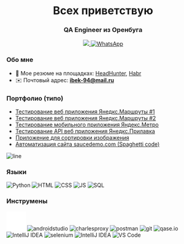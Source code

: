 <div id="header" align='center'>
  <h1>Всех приветствую</h1>
    <h3>QA Engineer из Оренбуга</h3>
      <a href="https://t.me/eras14">
      <img src="https://img.shields.io/badge/Telegram-2CA5E0?style=for-the-badge&logo=telegram&logoColor=white"
      </a>
      <a href="https://wa.me/79058974606">
      <img src="https://img.shields.io/badge/WhatsApp-25D366?style=for-the-badge&logo=whatsapp&logoColor=white" alt="WhatsApp"/>
      </a>
</div>

### Обо мне
- :page_facing_up: Мое резюме на площадках: [HeadHunter](https://orenburg.hh.ru/applicant/resumes/view?resume=dff728ddff032ff47d0039ed1f4d574b647774), [Habr](https://career.habr.com/eras14)
- :envelope: Почтовый адрес: **ibek-94@mail.ru**

### Портфолио (типо)
<div id="header" align='left'>
  
- [Тестирование веб приложения Янедкс.Маршруты #1](https://github.com/eRas14/yandex-marshruts-1-sprint)
- [Тестирование веб приложения Янедкс.Маршруты #2](https://github.com/eRas14/yandex-marsh-2sprint)
- [Тестирование мобильного приложения Яндекс.Метро](https://github.com/eRas14/yandex-metro-mobile-app-testing-3-sprint)
- [Тестирование API веб приложения Янедкс.Прилавка](https://github.com/eRas14/yandex_lavka_api_test)
- [Приложение для сортировки изображения](https://github.com/eRas14/ImageSorter)
- [Автоматизация сайта saucedemo.com (Spaghetti code)](https://github.com/eRas14/auto_qa_saucedemo)
</div>

![line](https://capsule-render.vercel.app/api?type=rect&color=gradient&height=1)

### Языки
<div id="header" align='left'>
    <img src="https://www.vectorlogo.zone/logos/python/python-icon.svg" alt="Python" width="50" height="50"/>
    <img src="https://cdn.jsdelivr.net/gh/devicons/devicon/icons/html5/html5-original.svg" alt="HTML" width="50" height="50"/>
    <img src="https://cdn.jsdelivr.net/gh/devicons/devicon/icons/css3/css3-original.svg" alt="CSS" width="50" height="50"/>
    <img src="https://cdn.worldvectorlogo.com/logos/java-14.svg" alt="JS" width="60" height="60"/>
    <img src="https://www.svgrepo.com/show/331760/sql-database-generic.svg" alt="SQL" width="50" height="50"/>
</div>

### Инструмены
<div id="header" align='left'> 
    <img src="https://github.com/ChromeDevTools/devtools-logo/blob/master/logos/svg/chrome-devtools-square-responsive.svg" alt="chromedevtools" width="50" height="50"/>
    <img src="https://cdn.jsdelivr.net/gh/devicons/devicon/icons/androidstudio/androidstudio-original.svg" alt="androidstudio" width="50" height="50"/>
    <img src="https://github.com/DianaRazyapova/DianaRazyapova/assets/115238502/a908d9ed-b29f-49c1-9de8-77e89c360fb1" alt="charlesproxy " width="50" height="50"/>
    <img src="https://www.vectorlogo.zone/logos/getpostman/getpostman-icon.svg" alt="postman" width="50" height="50"/>
    <img src="https://cdn.jsdelivr.net/gh/devicons/devicon/icons/git/git-original.svg" alt="git" width="50" height="50"/>
    <img src="https://github.com/DianaRazyapova/DianaRazyapova/assets/115238502/f3fb4952-2b4d-4e24-a78d-326e498b9b74" alt="qase.io" width="50" height="50"/>
    <img src="https://upload.vectorlogo.zone/logos/jetbrains_idea/images/d4398a36-c378-4511-a508-106ded6cd69a.svg" alt="IntelliJ IDEA" width="50" height="50"/>
    <img src="https://static.merlion.ru/merliontech/images/logo_selenium.png" alt="selenium" width="50" height="50"/>
    <img src="https://avatars.githubusercontent.com/u/5879127?s=200&v=4" alt="IntelliJ IDEA" width="55" height="55"/>
    <img src="https://upload.wikimedia.org/wikipedia/commons/thumb/9/9a/Visual_Studio_Code_1.35_icon.svg/768px-Visual_Studio_Code_1.35_icon.svg.png" alt="VS Code" width="55" height="55"/>
</div>


